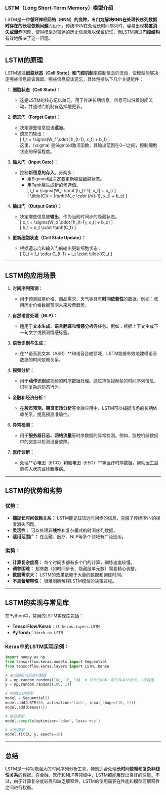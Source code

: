 ### **LSTM（Long Short-Term Memory）模型介绍**

LSTM是一种**循环神经网络（RNN）**的变种，专门为解决RNN在处理长序列数据时存在的**长程依赖问题**而设计。传统RNN在处理长时间序列时，容易出现**梯度消失或爆炸**问题，使得模型对较远的历史信息难以保留记忆，而LSTM通过**门控结构**有效地解决了这一问题。

---

## **LSTM的原理**

LSTM通过**细胞状态（Cell State）**和**门控机制**来控制信息的流动，使模型能够决定哪些信息应该保留、哪些信息应该遗忘，具体包括以下几个关键组件：

1. **细胞状态（Cell State）：**
   - 这是LSTM的核心记忆单元，用于传递长期信息。信息可以沿着时间流动，并通过门机制有选择地更新。

2. **遗忘门（Forget Gate）：**
   - 决定哪些信息应该**遗忘**。  
   - 遗忘门输出：  
     \[ f_t = \sigma(W_f \cdot [h_{t-1}, x_t] + b_f) \]  
     这里，\(\sigma\) 是Sigmoid激活函数，其输出范围在0~1之间，控制细胞状态的保留程度。

3. **输入门（Input Gate）：**
   - 控制**新信息的存入**。分两步：
     - 用Sigmoid层决定要更新哪些细胞状态。
     - 用Tanh层生成新的候选值。  
   \[ i_t = \sigma(W_i \cdot [h_{t-1}, x_t] + b_i) \]  
   \[ \tilde{C}_t = \tanh(W_c \cdot [h_{t-1}, x_t] + b_c) \]

4. **输出门（Output Gate）：**
   - 决定哪些信息被**输出**，作为当前时间步的隐藏状态。  
   \[ o_t = \sigma(W_o \cdot [h_{t-1}, x_t] + b_o) \]  
   \[ h_t = o_t \cdot \tanh(C_t) \]

5. **更新细胞状态（Cell State Update）：**
   - 根据遗忘门和输入门的输出更新细胞状态：  
   \[ C_t = f_t \cdot C_{t-1} + i_t \cdot \tilde{C}_t \]

---

## **LSTM的应用场景**

1. **时间序列预测：**
   - 用于预测股票价格、商品需求、天气等具有**时间依赖性**的数据。例如：使用历史价格数据预测未来股票趋势。

2. **自然语言处理（NLP）：**
   - 适用于**文本生成、语言翻译**和**情感分析**等任务。例如：根据上下文生成下一句文字或预测情感标签。

3. **语音识别与生成：**
   - 在**语音到文本（ASR）**和语音合成领域，LSTM能够有效地建模语音数据的时间依赖关系。

4. **视频分析：**
   - 用于**动作识别**或视频的时序数据处理。通过捕捉视频帧的时间序列信息，识别复杂的动态行为。

5. **金融和经济分析：**
   - 在**股市预测、期货市场分析**等金融应用中，LSTM可以捕捉市场的长期依赖关系，提高预测准确性。

6. **异常检测：**
   - 用于**服务器日志、网络流量**等时序数据的异常检测。例如，监控机器数据中的突变以检测设备故障。

7. **医疗诊断：**
   - 处理**心电图（ECG）**和**脑电图（EEG）**等医疗时序数据，帮助医生监测病人状态或诊断疾病。

---

## **LSTM的优势和劣势**

### **优势：**
- **捕捉长时间依赖关系：** LSTM能记住较远时间步的信息，克服了传统RNN的梯度消失问题。
- **灵活性：** 可以处理**非线性**和复杂模式的时间序列数据。
- **适用范围广：** 在金融、医疗、NLP等多个领域有广泛应用。

### **劣势：**
- **计算复杂度高：** 每个时间步都有多个门的计算，训练速度较慢。
- **调参困难：** 超参数（如时间步长、隐藏层单元数）需要精心调整。
- **数据需求大：** LSTM的效果依赖于大量的数据和训练时间。
- **不具备解释性：** 很难明确解释LSTM模型的决策过程。

---

## **LSTM的实现与常见库**

在Python中，常用的LSTM实现库包括：
- **TensorFlow/Keras**：`tf.keras.layers.LSTM`
- **PyTorch**：`torch.nn.LSTM`

### **Keras中的LSTM实现示例：**
```python
import numpy as np
from tensorflow.keras.models import Sequential
from tensorflow.keras.layers import LSTM, Dense

# 生成随机时间序列数据
X = np.random.random((100, 10, 1))  # 100个样本，每个样本10步长，1维数据
y = np.random.random((100, 1))

# 构建LSTM模型
model = Sequential()
model.add(LSTM(50, activation='tanh', input_shape=(10, 1)))
model.add(Dense(1))

# 编译模型
model.compile(optimizer='adam', loss='mse')

# 训练模型
model.fit(X, y, epochs=10)
```

---

## **总结**

LSTM是一种功能强大的时间序列分析工具，特别适合处理**长时间依赖**和**复杂非线性关系**的数据。在金融、医疗和NLP等领域中，LSTM都能展现出良好的性能。不过，由于计算复杂度较高和缺乏解释性，LSTM的使用需要在性能和模型可解释性之间进行权衡。
